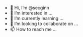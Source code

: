 - 👋 Hi, I’m @secginn
- 👀 I’m interested in ...
- 🌱 I’m currently learning ...
- 💞️ I’m looking to collaborate on ...
- 📫 How to reach me ...

<!---
secginn/secginn is a ✨ special ✨ repository because its `README.md` (this file) appears on your GitHub profile.
You can click the Preview link to take a look at your changes.
--->
